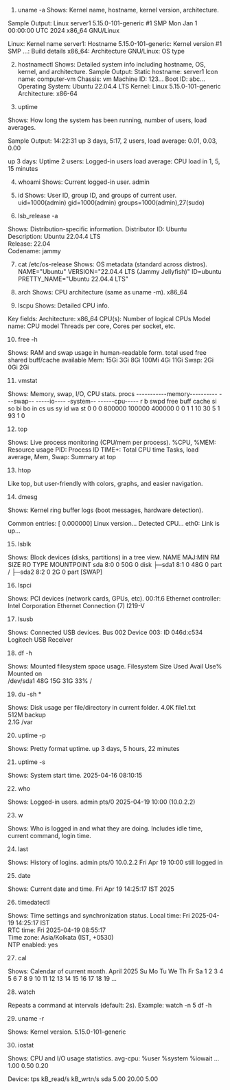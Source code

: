 1. uname -a
Shows: Kernel name, hostname, kernel version, architecture.

Sample Output:
Linux server1 5.15.0-101-generic #1 SMP Mon Jan 1 00:00:00 UTC 2024 x86_64 GNU/Linux

Linux: Kernel name
server1: Hostname
5.15.0-101-generic: Kernel version
#1 SMP ...: Build details
x86_64: Architecture
GNU/Linux: OS type

2. hostnamectl
Shows: Detailed system info including hostname, OS, kernel, and architecture.
Sample Output:
   Static hostname: server1
         Icon name: computer-vm
           Chassis: vm
        Machine ID: 123...
           Boot ID: abc...
  Operating System: Ubuntu 22.04.4 LTS
            Kernel: Linux 5.15.0-101-generic
      Architecture: x86-64

3. uptime

Shows: How long the system has been running, number of users, load averages.

Sample Output:
 14:22:31 up 3 days,  5:17,  2 users,  load average: 0.01, 0.03, 0.00

up 3 days: Uptime
2 users: Logged-in users
load average: CPU load in 1, 5, 15 minutes

4. whoami
Shows: Current logged-in user.
admin

5. id
Shows: User ID, group ID, and groups of current user.
uid=1000(admin) gid=1000(admin) groups=1000(admin),27(sudo)

6. lsb_release -a

Shows: Distribution-specific information.
Distributor ID: Ubuntu  
Description:    Ubuntu 22.04.4 LTS  
Release:        22.04  
Codename:       jammy

7. cat /etc/os-release
Shows: OS metadata (standard across distros).
NAME="Ubuntu"
VERSION="22.04.4 LTS (Jammy Jellyfish)"
ID=ubuntu
PRETTY_NAME="Ubuntu 22.04.4 LTS"

8. arch
Shows: CPU architecture (same as uname -m).
x86_64

9. lscpu
Shows: Detailed CPU info.

Key fields:
Architecture: x86_64
CPU(s): Number of logical CPUs
Model name: CPU model
Threads per core, Cores per socket, etc.

10. free -h

Shows: RAM and swap usage in human-readable form.
              total        used        free      shared  buff/cache   available
Mem:           15Gi        3Gi         8Gi        100Mi       4Gi        11Gi
Swap:          2Gi         0Gi         2Gi

11. vmstat

Shows: Memory, swap, I/O, CPU stats.
procs -----------memory---------- ---swap-- -----io---- -system-- ------cpu-----
 r  b   swpd   free   buff  cache   si   so    bi    bo   in   cs us sy id wa st
 0  0      0 800000 100000 400000    0    0     1     1   10   30  5  1 93  1  0

12. top

Shows: Live process monitoring (CPU/mem per process).
%CPU, %MEM: Resource usage
PID: Process ID
TIME+: Total CPU time
Tasks, load average, Mem, Swap: Summary at top

13. htop

Like top, but user-friendly with colors, graphs, and easier navigation.

14. dmesg

Shows: Kernel ring buffer logs (boot messages, hardware detection).

Common entries:
[ 0.000000] Linux version...
Detected CPU...
eth0: Link is up...

15. lsblk

Shows: Block devices (disks, partitions) in a tree view.
NAME   MAJ:MIN RM  SIZE RO TYPE MOUNTPOINT
sda      8:0    0   50G  0 disk
├─sda1   8:1    0   48G  0 part /
├─sda2   8:2    0    2G  0 part [SWAP]

16. lspci

Shows: PCI devices (network cards, GPUs, etc).
00:1f.6 Ethernet controller: Intel Corporation Ethernet Connection (7) I219-V

17. lsusb

Shows: Connected USB devices.
Bus 002 Device 003: ID 046d:c534 Logitech USB Receiver

18. df -h

Shows: Mounted filesystem space usage.
Filesystem      Size  Used Avail Use% Mounted on  
/dev/sda1        48G   15G   31G  33% /

19. du -sh *

Shows: Disk usage per file/directory in current folder.
4.0K  file1.txt  
512M  backup  
2.1G  /var

20. uptime -p

Shows: Pretty format uptime.
up 3 days, 5 hours, 22 minutes

21. uptime -s

Shows: System start time.
2025-04-16 08:10:15

22. who

Shows: Logged-in users.
admin   pts/0   2025-04-19 10:00 (10.0.2.2)

23. w

Shows: Who is logged in and what they are doing.
Includes idle time, current command, login time.

24. last

Shows: History of logins.
admin  pts/0  10.0.2.2  Fri Apr 19 10:00   still logged in

25. date

Shows: Current date and time.
Fri Apr 19 14:25:17 IST 2025

26. timedatectl

Shows: Time settings and synchronization status.
Local time: Fri 2025-04-19 14:25:17 IST  
RTC time:   Fri 2025-04-19 08:55:17  
Time zone:  Asia/Kolkata (IST, +0530)  
NTP enabled: yes

27. cal

Shows: Calendar of current month.
     April 2025
Su Mo Tu We Th Fr Sa
       1  2  3  4  5
 6  7  8  9 10 11 12
13 14 15 16 17 18 19
...

28. watch

Repeats a command at intervals (default: 2s).
Example:
watch -n 5 df -h

29. uname -r

Shows: Kernel version.
5.15.0-101-generic

30. iostat

Shows: CPU and I/O usage statistics.
avg-cpu:  %user   %system   %iowait ...
           1.00     0.50     0.20

Device:            tps    kB_read/s    kB_wrtn/s
sda               5.00        20.00         5.00
